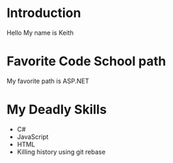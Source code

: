 Introduction
================
Hello My name is Keith

Favorite Code School path
===========================
My favorite path is ASP.NET

My Deadly Skills
==========
* C#
* JavaScript
* HTML
* Killing history using git rebase
